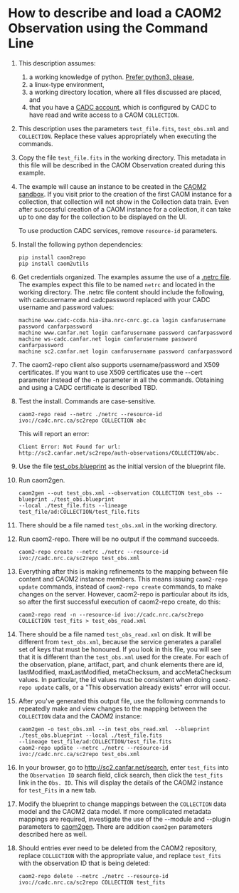 # How to describe and load a CAOM2 Observation using the Command Line

1. This description assumes:
    1. a working knowledge of python. [Prefer python3, please](https://pythonclock.org/),
    1. a linux-type environment,
    1. a working directory location, where all files discussed are placed, and
    1. that you have a [CADC account](http://www.cadc-ccda.hia-iha.nrc-cnrc.gc.ca/en/auth/request.html), which is configured by CADC to have read and write access to a CAOM `COLLECTION`.

1. This description uses the parameters `test_file.fits`, `test_obs.xml` and `COLLECTION`. Replace these values appropriately when executing the commands.

1. Copy the file `test_file.fits` in the working directory. This metadata in this file will be described in the CAOM Observation created during this example.

1. The example will cause an instance to be created in the [CAOM2 sandbox](http://sc2.canfar.net/search/).  If you visit prior to the creation of the first CAOM instance for a collection, that collection will not show in the Collection data train. Even after successful creation of a CAOM instance for a collection, it can take up to one day for the collection to be displayed on the UI.

    To use production CADC services, remove `resource-id` parameters.

1. Install the following python dependencies:

    ```
    pip install caom2repo
    pip install caom2utils
    ```

1. Get credentials organized. The examples assume the use of a [.netrc file](https://www.systutorials.com/docs/linux/man/5-netrc/). The examples expect this file to be named `netrc` and located in the working directory. The .netrc file content should include the following, with cadcusername and cadcpassword replaced with your CADC username and password values:

    ````
    machine www.cadc-ccda.hia-iha.nrc-cnrc.gc.ca login canfarusername password canfarpassword
    machine www.canfar.net login canfarusername password canfarpassword
    machine ws-cadc.canfar.net login canfarusername password canfarpassword
    machine sc2.canfar.net login canfarusername password canfarpassword
    ````

1. The caom2-repo client also supports username/password and X509 certificates. If you want to use X509 
certificates use the --cert parameter instead of the -n parameter in all the commands. Obtaining and using a CADC certificate is described TBD.

1. Test the install. Commands are case-sensitive.

    ```
    caom2-repo read --netrc ./netrc --resource-id ivo://cadc.nrc.ca/sc2repo COLLECTION abc
    ```

    This will report an error:

    ```
    Client Error: Not Found for url: http://sc2.canfar.net/sc2repo/auth-observations/COLLECTION/abc.
    ```

1. Use the file [test_obs.blueprint](https://github.com/opencadc-metadata-curation/collection2caom2/blob/master/test_obs.blueprint) as the initial version of the blueprint file.

1. Run caom2gen.

    ```
    caom2gen --out test_obs.xml --observation COLLECTION test_obs --blueprint ./test_obs.blueprint 
    --local ./test_file.fits --lineage test_file/ad:COLLECTION/test_file.fits
    ```

1. There should be a file named `test_obs.xml` in the working directory.

1. Run caom2-repo. There will be no output if the command succeeds.

    ```
    caom2-repo create --netrc ./netrc --resource-id ivo://cadc.nrc.ca/sc2repo test_obs.xml
    ```

1. Everything after this is making refinements to the mapping between file content and CAOM2 instance members. This means issuing `caom2-repo update` commands, instead of `caom2-repo create` commands, to make changes on the server. However, caom2-repo is particular about its ids, so after the first successful execution of caom2-repo create, do this:

    ```
    caom2-repo read -n --resource-id ivo://cadc.nrc.ca/sc2repo COLLECTION test_fits > test_obs_read.xml
    ```

1. There should be a file named `test_obs_read.xml` on disk. It will be different from `test_obs.xml`, because the service generates a parallel set of keys that must be honoured. If you look in this file, you will see that it is different than the `test_obs.xml` used for the create. For each of the observation, plane, artifact, part, and chunk elements there are id, lastModified, maxLastModified, metaChecksum, and accMetaChecksum values. In particular, the id values must be consistent when doing `caom2-repo update` calls, or a "This observation already exists" error will occur.

1. After you've generated this output file, use the following commands to repeatedly make and view changes to the mapping between the `COLLECTION` data and the CAOM2 instance:

    ```
    caom2gen -o test_obs.xml --in test_obs_read.xml  --blueprint ./test_obs.blueprint --local ./test_file.fits 
    --lineage test_file/ad:COLLECTION/test_file.fits
    caom2-repo update --netrc ./netrc --resource-id ivo://cadc.nrc.ca/sc2repo test_obs.xml
    ```

1. In your browser, go to http://sc2.canfar.net/search, enter `test_fits` into the `Observation ID` search field, click search, then click the `test_fits` link in the `Obs. ID`. This will display the details of the CAOM2 instance for `test_Fits` in a new tab.

1. Modify the blueprint to change mappings between the `COLLECTION` data model and the CAOM2 data model. If more complicated metadata mappings are required, investigate the use of the --module and --plugin parameters to [caom2gen](https://github.com/opencadc/caom2tools/tree/master/caom2utils). There are addition `caom2gen` parameters described here as well.

1. Should entries ever need to be deleted from the CAOM2 repository, replace `COLLECTION` with the appropriate value, and replace `test_fits` with the observation ID that is being deleted:

    ```
    caom2-repo delete --netrc ./netrc --resource-id ivo://cadc.nrc.ca/sc2repo COLLECTION test_fits
    ```
